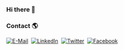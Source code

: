 ### Hi there 👋

<!--
**otirbnaej/otirbnaej** is a ✨ _special_ ✨ repository because its `README.md` (this file) appears on your GitHub profile.

Here are some ideas to get you started:

- 🔭 I’m currently working on ...
- 🌱 I’m currently learning ...
- 👯 I’m looking to collaborate on ...
- 🤔 I’m looking for help with ...
- 💬 Ask me about ...
- 📫 How to reach me: ...
- 😄 Pronouns: ...
- ⚡ Fun fact: ...
-->


### Contact 🌎

[![E-Mail](https://github.com/Younes-Charfaoui/Younes-Charfaoui/blob/master/email.png)](mailto:otirbnaej@hotmail.com)&nbsp;&nbsp;[![LinkedIn](https://github.com/Younes-Charfaoui/Younes-Charfaoui/blob/master/linkedin.png)](https://www.linkedin.com/in/otirbnaej)&nbsp; [![Twitter](https://github.com/Younes-Charfaoui/Younes-Charfaoui/blob/master/twitter.png)](https://twitter.com/otirbnaej)&nbsp;&nbsp;[![Facebook](https://github.com/Younes-Charfaoui/Younes-Charfaoui/blob/master/facebook.png)](https://www.facebook.com/otirbnaej/)&nbsp;&nbsp;

